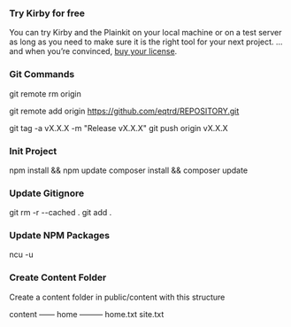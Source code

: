 
### Try Kirby for free
You can try Kirby and the Plainkit on your local machine or on a test server as long as you need to make sure it is the right tool for your next project. … and when you’re convinced, [buy your license](https://getkirby.com/buy).

### Git Commands
git remote rm origin

git remote add origin https://github.com/eqtrd/REPOSITORY.git

git tag -a vX.X.X -m "Release vX.X.X"
git push origin vX.X.X

### Init Project
npm install && npm update
composer install && composer update

### Update Gitignore
git rm -r --cached .
git add .

### Update NPM Packages
ncu -u

### Create Content Folder

Create a content folder in public/content with this structure

content
  —— home
    ——— home.txt
  site.txt